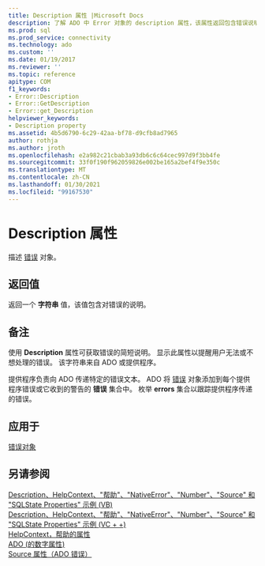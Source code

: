 ```yaml
---
title: Description 属性 |Microsoft Docs
description: 了解 ADO 中 Error 对象的 description 属性，该属性返回包含错误说明的字符串值。
ms.prod: sql
ms.prod_service: connectivity
ms.technology: ado
ms.custom: ''
ms.date: 01/19/2017
ms.reviewer: ''
ms.topic: reference
apitype: COM
f1_keywords:
- Error::Description
- Error::GetDescription
- Error::get_Description
helpviewer_keywords:
- Description property
ms.assetid: 4b5d6790-6c29-42aa-bf78-d9cfb8ad7965
author: rothja
ms.author: jroth
ms.openlocfilehash: e2a982c21cbab3a93db6c6c64cec997d9f3bb4fe
ms.sourcegitcommit: 33f0f190f962059826e002be165a2bef4f9e350c
ms.translationtype: MT
ms.contentlocale: zh-CN
ms.lasthandoff: 01/30/2021
ms.locfileid: "99167530"
---
```

# <a name="description-property"></a>Description 属性
描述 [错误](../../../ado/reference/ado-api/error-object.md) 对象。  
  
## <a name="return-value"></a>返回值  
 返回一个 **字符串** 值，该值包含对错误的说明。  
  
## <a name="remarks"></a>备注  
 使用 **Description** 属性可获取错误的简短说明。 显示此属性以提醒用户无法或不想处理的错误。 该字符串来自 ADO 或提供程序。  
  
 提供程序负责向 ADO 传递特定的错误文本。 ADO 将 [错误](../../../ado/reference/ado-api/error-object.md) 对象添加到每个提供程序错误或它收到的警告的 **错误** 集合中。 枚举 **errors** 集合以跟踪提供程序传递的错误。  
  
## <a name="applies-to"></a>应用于  
 [错误对象](../../../ado/reference/ado-api/error-object.md)  
  
## <a name="see-also"></a>另请参阅  
 [Description、HelpContext、"帮助"、"NativeError"、"Number"、"Source" 和 "SQLState Properties" 示例 (VB) ](../../../ado/reference/ado-api/description-helpcontext-helpfile-nativeerror-number-source-example-vb.md)   
 [Description、HelpContext、"帮助"、"NativeError"、"Number"、"Source" 和 "SQLState Properties" 示例 (VC + +) ](../../../ado/reference/ado-api/description-helpcontext-helpfile-nativeerror-number-source-example-vc.md)   
 [HelpContext，帮助的属性](../../../ado/reference/ado-api/helpcontext-helpfile-properties.md)   
 [ADO (的数字属性) ](../../../ado/reference/ado-api/number-property-ado.md)   
 [Source 属性（ADO 错误）](../../../ado/reference/ado-api/source-property-ado-error.md)
